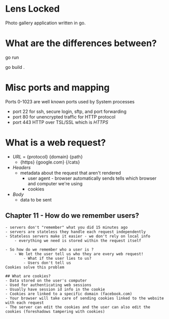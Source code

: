 # Lens Locked

Photo gallery application written in go.


# What are the differences between?

go run

go build .

# Misc ports and mapping
Ports 0-1023 are well known ports used by System processes

- port 22 for ssh, secure login, sftp, and port forwarding
- port 80 for unencrypted traffic for HTTP protocol
- port 443 HTTP over TSL/SSL which is *HTTPS*

# What is a web request?
- *URL* = {protocol}  {domain}        {path}
    -   {https}     {google.com}    {/cats}
- *Headers*
    - metadata about the request that aren't rendered
        - user agent - browser automatically sends tells which browser and computer we're using
        - cookies 
- *Body*
    - data to be sent

## Chapter 11 - How do we remember users?
    - servers don't "remember" what you did 15 minutes ago
    - servers are stateless they handle each request independently
    - Stateless servers make it easier - we don't rely on local info
        - everything we need is stored within the request itself 
    
    - So how do we remember who a user is ?
        - We let the user tell us who they are every web request!
            - What if the user lies to us?
            - Users don't tell us
    Cookies solve this problem
    
    ## What are cookies?
    - Data stored on the user's computer
    - Used for authenticating web sessions
    - Usually have session id info in the cookie
    - Cookies are linked to a specific domain (facebook.com)
    - Your browser will take care of sending cookies linked to the website with each request
    - The server can edit the cookies and the user can also edit the cookies (foreshadows tampering with cookies)



